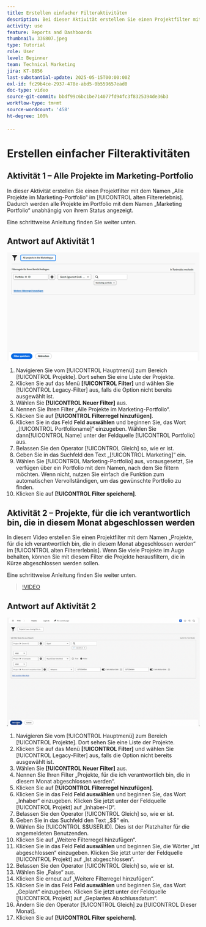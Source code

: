 ```yaml
---
title: Erstellen einfacher Filteraktivitäten
description: Bei dieser Aktivität erstellen Sie einen Projektfilter mit dem Namen „Alle Projekte im Marketing-Portfolio“ und einen weiteren Projektfilter mit dem Namen „In diesem Monat abgeschlossene Projekte in meinem Besitz“.
activity: use
feature: Reports and Dashboards
thumbnail: 336807.jpeg
type: Tutorial
role: User
level: Beginner
team: Technical Marketing
jira: KT-8856
last-substantial-update: 2025-05-15T00:00:00Z
exl-id: fc29b4ce-2937-478e-abd5-0b559657ead0
doc-type: video
source-git-commit: bbdf99c6bc1be714077fd94fc3f8325394de36b3
workflow-type: tm+mt
source-wordcount: '458'
ht-degree: 100%

---
```


# Erstellen einfacher Filteraktivitäten


## Aktivität 1 – Alle Projekte im Marketing-Portfolio

In dieser Aktivität erstellen Sie einen Projektfilter mit dem Namen „Alle Projekte im Marketing-Portfolio“ im [!UICONTROL alten Filtererlebnis]. Dadurch werden alle Projekte im Portfolio mit dem Namen „Marketing Portfolio“ unabhängig von ihrem Status angezeigt.

Eine schrittweise Anleitung finden Sie weiter unten.

## Antwort auf Aktivität 1

![Ein Screenshot des Bildschirms zum Erstellen eines neuen Filters](assets/basic-filter-activity-1.png)

1. Navigieren Sie vom [!UICONTROL Hauptmenü] zum Bereich [!UICONTROL Projekte]. Dort sehen Sie eine Liste der Projekte.
1. Klicken Sie auf das Menü **[!UICONTROL Filter]** und wählen Sie [!UICONTROL Legacy-Filter] aus, falls die Option nicht bereits ausgewählt ist.
1. Wählen Sie **[!UICONTROL Neuer Filter]** aus.
1. Nennen Sie Ihren Filter „Alle Projekte im Marketing-Portfolio“.
1. Klicken Sie auf **[!UICONTROL Filterregel hinzufügen]**.
1. Klicken Sie in das Feld **Feld auswählen** und beginnen Sie, das Wort „[!UICONTROL Portfolioname]“ einzugeben. Wählen Sie dann[!UICONTROL Name] unter der Feldquelle [!UICONTROL Portfolio] aus.
1. Belassen Sie den Operator [!UICONTROL Gleich] so, wie er ist.
1. Geben Sie in das Suchfeld den Text „[!UICONTROL Marketing]“ ein.
1. Wählen Sie [!UICONTROL Marketing-Portfolio] aus, vorausgesetzt, Sie verfügen über ein Portfolio mit dem Namen, nach dem Sie filtern möchten. Wenn nicht, nutzen Sie einfach die Funktion zum automatischen Vervollständigen, um das gewünschte Portfolio zu finden.
1. Klicken Sie auf **[!UICONTROL Filter speichern]**.

## Aktivität 2 – Projekte, für die ich verantwortlich bin, die in diesem Monat abgeschlossen werden

In diesem Video erstellen Sie einen Projektfilter mit dem Namen „Projekte, für die ich verantwortlich bin, die in diesem Monat abgeschlossen werden“ im [!UICONTROL alten Filtererlebnis]. Wenn Sie viele Projekte im Auge behalten, können Sie mit diesem Filter die Projekte herausfiltern, die in Kürze abgeschlossen werden sollen.

Eine schrittweise Anleitung finden Sie weiter unten.

>[!VIDEO](https://video.tv.adobe.com/v/336807/?quality=12&learn=on&enablevpops=1)

## Antwort auf Aktivität 2

![Ein Screenshot des Bildschirms zum Erstellen eines neuen Filters](assets/basic-filter-activity-2.png)

1. Navigieren Sie vom [!UICONTROL Hauptmenü] zum Bereich [!UICONTROL Projekte]. Dort sehen Sie eine Liste der Projekte.
1. Klicken Sie auf das Menü **[!UICONTROL Filter]** und wählen Sie [!UICONTROL Legacy-Filter] aus, falls die Option nicht bereits ausgewählt ist.
1. Wählen Sie **[!UICONTROL Neuer Filter]** aus.
1. Nennen Sie Ihren Filter „Projekte, für die ich verantwortlich bin, die in diesem Monat abgeschlossen werden“.
1. Klicken Sie auf **[!UICONTROL Filterregel hinzufügen]**.
1. Klicken Sie in das Feld **Feld auswählen** und beginnen Sie, das Wort „Inhaber“ einzugeben. Klicken Sie jetzt unter der Feldquelle [!UICONTROL Projekt] auf „Inhaber-ID“.
1. Belassen Sie den Operator [!UICONTROL Gleich] so, wie er ist.
1. Geben Sie in das Suchfeld den Text „$$“ ein.
1. Wählen Sie [!UICONTROL $$USER.ID]. Dies ist der Platzhalter für die angemeldeten Benutzenden.
1. Klicken Sie auf „Weitere Filterregel hinzufügen“.
1. Klicken Sie in das Feld **Feld auswählen** und beginnen Sie, die Wörter „Ist abgeschlossen“ einzugeben. Klicken Sie jetzt unter der Feldquelle [!UICONTROL Projekt] auf „Ist abgeschlossen“.
1. Belassen Sie den Operator [!UICONTROL Gleich] so, wie er ist.
1. Wählen Sie „False“ aus.
1. Klicken Sie erneut auf „Weitere Filterregel hinzufügen“.
1. Klicken Sie in das Feld **Feld auswählen** und beginnen Sie, das Wort „Geplant“ einzugeben. Klicken Sie jetzt unter der Feldquelle [!UICONTROL Projekt] auf „Geplantes Abschlussdatum“.
1. Ändern Sie den Operator [!UICONTROL Gleich] zu [!UICONTROL Dieser Monat].
1. Klicken Sie auf **[!UICONTROL Filter speichern]**.
